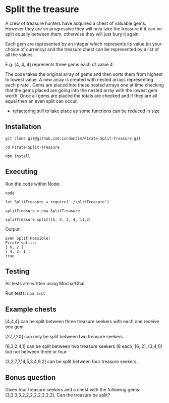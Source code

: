 # Split the treasure

A crew of treasure hunters have acquired a chest of valuable gems. However they are so progressive they will only take the treasure if it can be split equally between them, otherwise they will just bury it again.

Each gem are represented by an integer which represents its value (in your choice of currency) and the treasure chest can be represented by a list of all the values.

E.g. [4, 4, 4] represents three gems each of value 4

The code takes the original array of gems and then sorts them from highest to lowest value. A new array is created with nested arrays representing each pirate . Gems are placed into these nested arrays one at time checking that the gems placed are going into the nested array with the lowest gem worth. Once all gems are placed the totals are checked and if they are all equal then an even split can occur.

* refactoring still to take place as some functions can be reduced in size

## Installation

`git clone git@github.com:LondonJim/Pirate-Split-Treasure.git`

`cd Pirate-Split-Treasure`

`npm install`

## Executing

Run the code within Node:

`node`

`let SplitTreasure = require('./splitTreasure')`

`splitTreasure = new SplitTreasure`

`splitTreasure.split([6, 3, 2, 4, 1],2)`

Output:
```
Even Split Possible!
Pirate splits:
[ 6, 2 ]
[ 4, 3, 1 ]
true
```

## Testing

All tests are written using Mocha/Chai

Run tests:
`npm test`


## Example chests

[4,4,4] can be split between three treasure seekers with each one receive one gem

[27,7,20] can only be split between two treasure seekers

[6,3,2,4,1] can be split between two treasure seekers (8 each, [6, 2], [3,4,1]) but not between three or four

[3,2,7,7,14,5,3,4,9,2] can be split between four treasure seekers.

## Bonus question

Given four treasure seekers and a chest with the following gems: [3,3,3,3,2,2,2,2,2,2,2,2]. Can the treasure be split?
